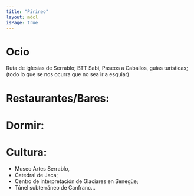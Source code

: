 ```yaml
---
title: "Pirineo"
layout: mdcl
isPage: true
---
```


# Ocio

Ruta de iglesias de Serrablo; BTT Sabi, Paseos a Caballos, guías turísticas; (todo lo que se nos ocurra que no sea ir a esquiar)

# Restaurantes/Bares: 

# Dormir:

# Cultura: 

- Museo Artes Serrablo, 
- Catedral de Jaca; 
- Centro de interpretación de Glaciares en Senegüe; 
- Túnel subterráneo de Canfranc…
